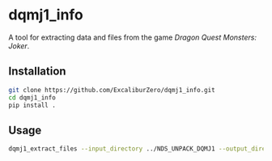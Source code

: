 # dqmj1_info
A tool for extracting data and files from the game *Dragon Quest Monsters: Joker*.

## Installation
```bash
git clone https://github.com/ExcaliburZero/dqmj1_info.git
cd dqmj1_info
pip install .
```

## Usage
```bash
dqmj1_extract_files --input_directory ../NDS_UNPACK_DQMJ1 --output_directory current_data
```
